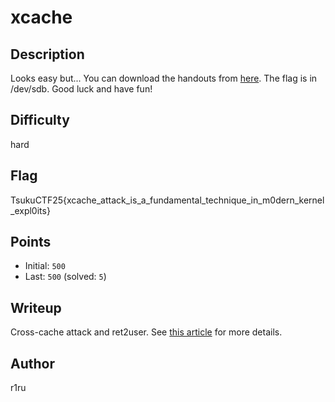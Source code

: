 # xcache

## Description
Looks easy but...
You can download the handouts from [here](https://drive.google.com/file/d/1X0l5e8tbustKC0mFu8-jje8Zh4tnOVuc/view?usp=sharing).
The flag is in /dev/sdb. Good luck and have fun!

## Difficulty
hard

## Flag
TsukuCTF25{xcache_attack_is_a_fundamental_technique_in_m0dern_kernel_expl0its}

## Points
- Initial: `500`
- Last: `500` (solved: `5`)

## Writeup
Cross-cache attack and ret2user. See [this article](https://r1ru.github.io/posts/7/) for more details.

## Author
r1ru